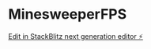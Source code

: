 # MinesweeperFPS

[Edit in StackBlitz next generation editor ⚡️](https://stackblitz.com/~/github.com/derdydancer/MinesweeperFPS)